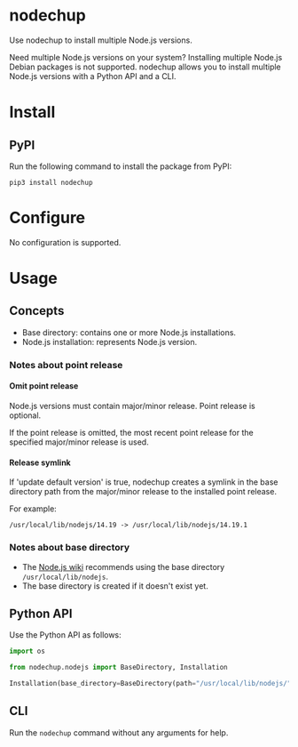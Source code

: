 # nodechup

Use nodechup to install multiple Node.js versions.

Need multiple Node.js versions on your system? Installing multiple Node.js Debian packages is not supported. nodechup allows you to install multiple Node.js versions with a Python API and a CLI.

# Install

## PyPI

Run the following command to install the package from PyPI:

    pip3 install nodechup

# Configure

No configuration is supported.

# Usage

## Concepts

* Base directory: contains one or more Node.js installations.
* Node.js installation: represents Node.js version.

### Notes about point release

#### Omit point release

Node.js versions must contain major/minor release. Point release is optional.

If the point release is omitted, the most recent point release for the specified major/minor release is used.

#### Release symlink

If 'update default version' is true, nodechup creates a symlink in the base directory path from the major/minor release to the installed point release.

For example:

    /usr/local/lib/nodejs/14.19 -> /usr/local/lib/nodejs/14.19.1

### Notes about base directory

* The [Node.js wiki](https://github.com/nodejs/help/wiki/Installation) recommends using the base directory `/usr/local/lib/nodejs`.
* The base directory is created if it doesn't exist yet.

## Python API

Use the Python API as follows:

```python
import os

from nodechup.nodejs import BaseDirectory, Installation

Installation(base_directory=BaseDirectory(path="/usr/local/lib/nodejs/"), version="14.19.1").download(update_default_version=True)
```

## CLI

Run the `nodechup` command without any arguments for help.

